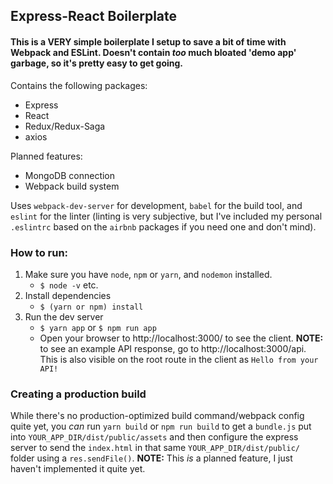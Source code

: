 ## Express-React Boilerplate

#### This is a VERY simple boilerplate I setup to save a bit of time with Webpack and ESLint. Doesn't contain _too_ much bloated 'demo app' garbage, so it's pretty easy to get going.

Contains the following packages:
* Express
* React
* Redux/Redux-Saga
* axios

Planned features:
* MongoDB connection
* Webpack build system

Uses `webpack-dev-server` for development, `babel` for the build tool, and `eslint` for the linter (linting is very subjective, but I've included my personal `.eslintrc` based on the `airbnb` packages if you need one and don't mind).

### How to run:
  1. Make sure you have `node`, `npm` or `yarn`, and `nodemon` installed.
      * `$ node -v` etc.
  2. Install dependencies
      * `$ (yarn or npm) install`
  3. Run the dev server
      * `$ yarn app` or `$ npm run app`
      * Open your browser to http://localhost:3000/ to see the client. **NOTE:** to see an example API response, go to http://localhost:3000/api. This is also visible on the root route in the client as `Hello from your API!`

### Creating a production build

While there's no production-optimized build command/webpack config quite yet, you _can_ run `yarn build` or `npm run build` to get a `bundle.js` put into `YOUR_APP_DIR/dist/public/assets` and then configure the express server to send the `index.html` in that same `YOUR_APP_DIR/dist/public/` folder using a `res.sendFile()`. **NOTE:** This _is_ a planned feature, I just haven't implemented it quite yet.
